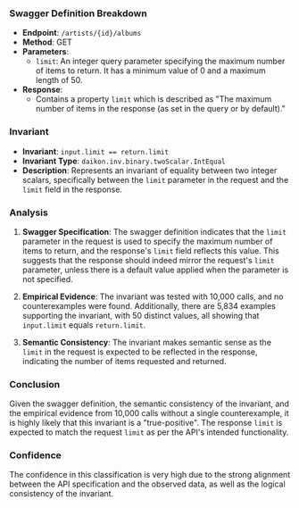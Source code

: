 ### Swagger Definition Breakdown

- **Endpoint**: `/artists/{id}/albums`
- **Method**: GET
- **Parameters**:
  - `limit`: An integer query parameter specifying the maximum number of items to return. It has a minimum value of 0 and a maximum length of 50.
- **Response**:
  - Contains a property `limit` which is described as "The maximum number of items in the response (as set in the query or by default)."

### Invariant

- **Invariant**: `input.limit == return.limit`
- **Invariant Type**: `daikon.inv.binary.twoScalar.IntEqual`
- **Description**: Represents an invariant of equality between two integer scalars, specifically between the `limit` parameter in the request and the `limit` field in the response.

### Analysis

1. **Swagger Specification**: The swagger definition indicates that the `limit` parameter in the request is used to specify the maximum number of items to return, and the response's `limit` field reflects this value. This suggests that the response should indeed mirror the request's `limit` parameter, unless there is a default value applied when the parameter is not specified.

2. **Empirical Evidence**: The invariant was tested with 10,000 calls, and no counterexamples were found. Additionally, there are 5,834 examples supporting the invariant, with 50 distinct values, all showing that `input.limit` equals `return.limit`.

3. **Semantic Consistency**: The invariant makes semantic sense as the `limit` in the request is expected to be reflected in the response, indicating the number of items requested and returned.

### Conclusion

Given the swagger definition, the semantic consistency of the invariant, and the empirical evidence from 10,000 calls without a single counterexample, it is highly likely that this invariant is a "true-positive". The response `limit` is expected to match the request `limit` as per the API's intended functionality.

### Confidence

The confidence in this classification is very high due to the strong alignment between the API specification and the observed data, as well as the logical consistency of the invariant.
